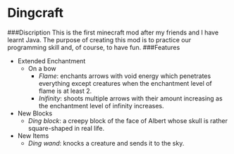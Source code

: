 # Dingcraft
###Discription
This is the first minecraft mod after my friends and I have learnt Java. The purpose of creating this mod is to practice our programming skill and, of course, to have fun.
###Features
* Extended Enchantment
  * On a bow
    + _Flame_: enchants arrows with void energy which penetrates everything except creatures when the enchantment level of flame is at least 2. 
    + _Inifinity_: shoots multiple arrows with their amount increasing as the enchantment level of infinity increases. 
* New Blocks
  + _Ding block_: a creepy block of the face of Albert whose skull is rather square-shaped in real life.
* New Items
  + _Ding wand_: knocks a creature and sends it to the sky. 
